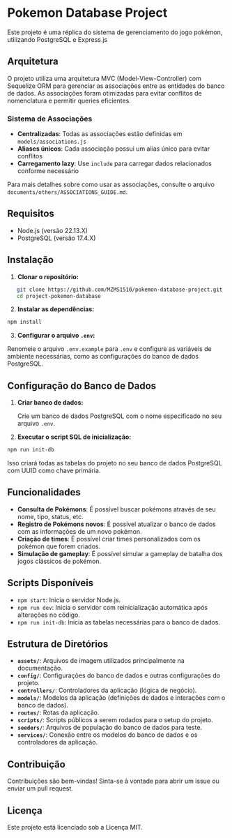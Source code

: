 # Pokemon Database Project

Este projeto é uma réplica do sistema de gerenciamento do jogo pokémon, utilizando PostgreSQL e Express.js

## Arquitetura

O projeto utiliza uma arquitetura MVC (Model-View-Controller) com Sequelize ORM para gerenciar as associações entre as entidades do banco de dados. As associações foram otimizadas para evitar conflitos de nomenclatura e permitir queries eficientes.

### Sistema de Associações

- **Centralizadas**: Todas as associações estão definidas em `models/associations.js`
- **Aliases únicos**: Cada associação possui um alias único para evitar conflitos
- **Carregamento lazy**: Use `include` para carregar dados relacionados conforme necessário

Para mais detalhes sobre como usar as associações, consulte o arquivo `documents/others/ASSOCIATIONS_GUIDE.md`.

## Requisitos

- Node.js (versão 22.13.X)
- PostgreSQL (versão 17.4.X)

## Instalação

1. **Clonar o repositório:**

```bash
   git clone https://github.com/MZMS1510/pokemon-database-project.git
   cd project-pokemon-database
```

2. **Instalar as dependências:**

```bash
npm install
```

3. **Configurar o arquivo `.env`:**

Renomeie o arquivo `.env.example` para `.env` e configure as variáveis de ambiente necessárias, como as configurações do banco de dados PostgreSQL.

## Configuração do Banco de Dados

1. **Criar banco de dados:**

   Crie um banco de dados PostgreSQL com o nome especificado no seu arquivo `.env`.

2. **Executar o script SQL de inicialização:**

```bash
npm run init-db
```

Isso criará todas as tabelas do projeto no seu banco de dados PostgreSQL com UUID como chave primária.

## Funcionalidades

- **Consulta de Pokémons**: É possível buscar pokémons através de seu nome, tipo, status, etc.
- **Registro de Pokémons novos**: É possível atualizar o banco de dados com as informações de um novo pokémon.
- **Criação de times**: É possível criar times personalizados com os pokémon que forem criados.
- **Simulação de gameplay**: É possível simular a gameplay de batalha dos jogos clássicos de pokémon.

## Scripts Disponíveis

- `npm start`: Inicia o servidor Node.js.
- `npm run dev`: Inicia o servidor com reinicialização automática após alterações no código.
- `npm run init-db`: Inicia as tabelas necessárias para o banco de dados.

## Estrutura de Diretórios

- **`assets/`**: Arquivos de imagem utilizados principalmente na documentação.
- **`config/`**: Configurações do banco de dados e outras configurações do projeto.
- **`controllers/`**: Controladores da aplicação (lógica de negócio).
- **`models/`**: Modelos da aplicação (definições de dados e interações com o banco de dados).
- **`routes/`**: Rotas da aplicação.
- **`scripts/`**: Scripts públicos a serem rodados para o setup do projeto.
- **`seeders/`**: Arquivos de população do banco de dados para teste.
- **`services/`**: Conexão entre os modelos do banco de dados e os controladores da aplicação.

## Contribuição

Contribuições são bem-vindas! Sinta-se à vontade para abrir um issue ou enviar um pull request.

## Licença

Este projeto está licenciado sob a Licença MIT.
